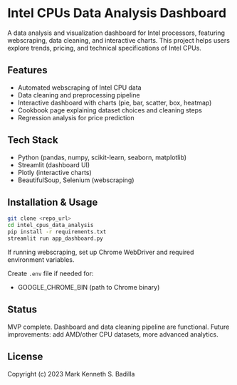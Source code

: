 # Intel CPUs Data Analysis Dashboard

A data analysis and visualization dashboard for Intel processors, featuring webscraping, data cleaning, and interactive charts. This project helps users explore trends, pricing, and technical specifications of Intel CPUs.

## Features

- Automated webscraping of Intel CPU data
- Data cleaning and preprocessing pipeline
- Interactive dashboard with charts (pie, bar, scatter, box, heatmap)
- Cookbook page explaining dataset choices and cleaning steps
- Regression analysis for price prediction

## Tech Stack

- Python (pandas, numpy, scikit-learn, seaborn, matplotlib)
- Streamlit (dashboard UI)
- Plotly (interactive charts)
- BeautifulSoup, Selenium (webscraping)

## Installation & Usage

```bash
git clone <repo_url>
cd intel_cpus_data_analysis
pip install -r requirements.txt
streamlit run app_dashboard.py
```

If running webscraping, set up Chrome WebDriver and required environment variables.

Create `.env` file if needed for:

- GOOGLE_CHROME_BIN (path to Chrome binary)

## Status

MVP complete. Dashboard and data cleaning pipeline are functional. Future improvements: add AMD/other CPU datasets, more advanced analytics.

## License

Copyright (c) 2023 Mark Kenneth S. Badilla
